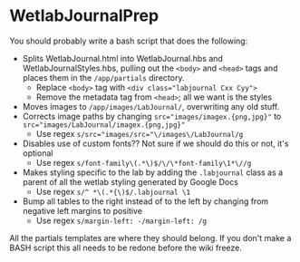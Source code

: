 # WetlabJournalPrep

You should probably write a bash script that does the following:
- Splits WetlabJournal.html into WetlabJournal.hbs and WetlabJournalStyles.hbs, pulling out the `<body>` and `<head>` tags and places them in the `/app/partials` directory.
  - Replace `<body>` tag with `<div class="labjournal Cxx Cyy">`
  - Remove the metadata tag from `<head>`; all we want is the styles
- Moves images to `/app/images/LabJournal/`, overwriting any old stuff.
- Corrects image paths by changing `src="images/imagex.{png,jpg}"` to `src="images/LabJournal/imagex.{png,jpg}"`
  - Use regex `s/src="images/src="\/images\/LabJournal/g`
- Disables use of custom fonts?? Not sure if we should do this or not, it's optional
  - Use regex `s/font-family\(.*\)$/\/\*font-family\1*\//g`
- Makes styling specific to the lab by adding the `.labjournal` class as a parent of all the wetlab styling generated by Google Docs
  - Use regex `s/^ *\(.*{\)$/.labjournal \1`
- Bump all tables to the right instead of to the left by changing from negative left margins to positive
  - Use regex `s/margin-left: -/margin-left: /g`

All the partials templates are where they should belong. If you don't make a BASH script this all needs to be redone before the wiki freeze.
